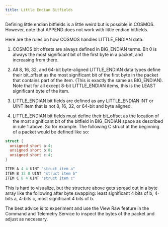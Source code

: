 ```yaml
---
title: Little Endian Bitfields
---
```


Defining little endian bitfields is a little weird but is possible in COSMOS. However, note that APPEND does not work with little endian bitfields.

Here are the rules on how COSMOS handles LITTLE_ENDIAN data:

1. COSMOS bit offsets are always defined in BIG_ENDIAN terms. Bit 0 is always the most significant bit of the first byte in a packet, and increasing from there.

1. All 8, 16, 32, and 64-bit byte-aligned LITTLE_ENDIAN data types define their bit_offset as the most significant bit of the first byte in the packet that contains part of the item. (This is exactly the same as BIG_ENDIAN). Note that for all except 8-bit LITTLE_ENDIAN items, this is the LEAST significant byte of the item.

1. LITTLE_ENDIAN bit fields are defined as any LITTLE_ENDIAN INT or UINT item that is not 8, 16, 32, or 64-bit and byte aligned.

1. LITTLE_ENDIAN bit fields must define their bit_offset as the location of the most significant bit of the bitfield in BIG_ENDIAN space as described in rule 1 above. So for example. The following C struct at the beginning of a packet would be defined like so:

```c
struct {
  unsigned short a:4;
  unsigned short b:8;
  unsigned short c:4;
}

ITEM A 4 4 UINT "struct item a"
ITEM B 12 8 UINT "struct item b"
ITEM C 8 4 UINT "struct item c"
```

This is hard to visualize, but the structure above gets spread out in a byte array like the following after byte swapping: least significant 4 bits of b, 4-bits a, 4-bits c, most significant 4 bits of b.

The best advice is to experiment and use the View Raw feature in the Command and Telemetry Service to inspect the bytes of the packet and adjust as necessary.
